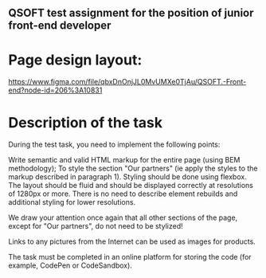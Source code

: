 ## QSOFT test assignment for the position of junior front-end developer

# Page design layout:

https://www.figma.com/file/qbxDnOnjJL0MvUMXe0TjAu/QSOFT.-Front-end?node-id=206%3A10831

# Description of the task

During the test task, you need to implement the following points:

Write semantic and valid HTML markup for the entire page (using BEM methodology);
To style the section "Our partners" (ie apply the styles to the markup described in paragraph 1). Styling should be done using flexbox. The layout should be fluid and should be displayed correctly at resolutions of 1280px or more. There is no need to describe element rebuilds and additional styling for lower resolutions.

We draw your attention once again that all other sections of the page, except for "Our partners", do not need to be stylized!

Links to any pictures from the Internet can be used as images for products.

The task must be completed in an online platform for storing the code (for example, CodePen or CodeSandbox).
